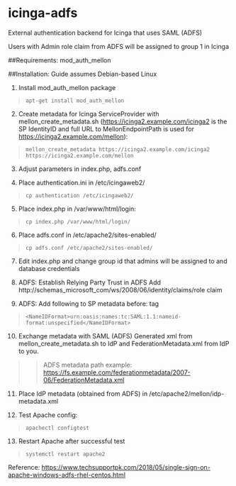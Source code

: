 # icinga-adfs

External authentication backend for Icinga that uses SAML (ADFS)

Users with Admin role claim from ADFS will be assigned to group 1 in Icinga

##Requirements: mod_auth_mellon

##Installation: 
Guide assumes Debian-based Linux

1. Install mod_auth_mellon package
> ``apt-get install mod_auth_mellon ``

2. Create metadata for Icinga ServiceProvider with mellon_create_metadata.sh (https://icinga2.example.com/icinga2 is the SP IdentityID and full URL to MellonEndpointPath is used for https://icinga2.example.com/mellon):
> ``mellon_create_metadata https://icinga2.example.com/icinga2 https://icinga2.example.com/mellon``

3. Adjust parameters in index.php, adfs.conf

4. Place authentication.ini in /etc/icingaweb2/
> ``cp authentication /etc/icingaweb2/``

5. Place index.php in /var/www/html/login:
> ``cp index.php /var/www/html/login/``

6. Place adfs.conf in /etc/apache2/sites-enabled/
> ``cp adfs.conf /etc/apache2/sites-enabled/``

7. Edit index.php and change group id that admins will be assigned to and database credentials

8. ADFS: Establish Relying Party Trust in ADFS
Add http://schemas_microsoft_com/ws/2008/06/identity/claims/role claim

9. ADFS: Add following to SP metadata before: </SPSSODescriptor> tag
> ``<NameIDFormat>urn:oasis:names:tc:SAML:1.1:nameid-format:unspecified</NameIDFormat>``

10. Exchange metadata with SAML (ADFS) Generated xml from mellon_create_metadata.sh to IdP and FederationMetadata.xml from IdP to you.
>> ADFS metadata path example: https://fs.example.com/federationmetadata/2007-06/FederationMetadata.xml

11. Place IdP metadata (obtained from ADFS) in /etc/apache2/mellon/idp-metadata.xml

12. Test Apache config:
> ``apachectl configtest``

13. Restart Apache after successful test
> ``systemctl restart apache2``


Reference: https://www.techsupportpk.com/2018/05/single-sign-on-apache-windows-adfs-rhel-centos.html